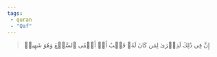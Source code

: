 ```yaml
---
tags: 
 - quran 
 - "Qaf"
---
```


> إِنَّ فِي ذَٰلِكَ لَذِكۡرَىٰ لِمَن كَانَ لَهُۥ قَلۡبٌ أَوۡ أَلۡقَى ٱلسَّمۡعَ وَهُوَ شَهِيدٞ
